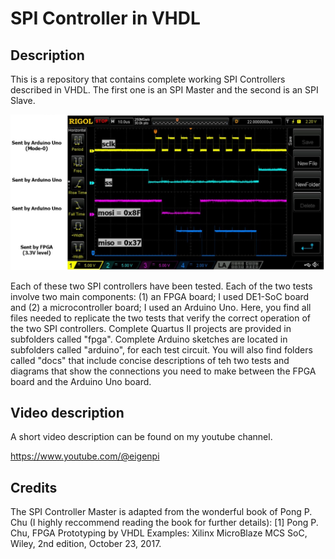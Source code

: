 # SPI Controller in VHDL

## Description

This is a repository that contains complete working SPI Controllers 
described in VHDL. The first one is an SPI Master and the second is
an SPI Slave. 

![photo1 overall design](images/spi_slave_in_fpga.jpg)

Each of these two SPI controllers have been tested. Each of the two tests
involve two main components: (1) an FPGA board; I used DE1-SoC board
and (2) a microcontroller board; I used an Arduino Uno. Here, you
find all files needed to replicate the two tests that verify the correct
operation of the two SPI controllers.
Complete Quartus II projects are provided in subfolders called "fpga".
Complete Arduino sketches are located in subfolders called "arduino",
for each test circuit.
You will also find folders called "docs" that include concise descriptions
of teh two tests and diagrams that show the connections you need to make 
between the FPGA board and the Arduino Uno board.

## Video description

A short video description can be found on my youtube channel.

https://www.youtube.com/@eigenpi

## Credits

The SPI Controller Master is adapted from the wonderful book of Pong P. Chu
(I highly reccommend reading the book for further details):
[1] Pong P. Chu, FPGA Prototyping by VHDL Examples: Xilinx MicroBlaze 
    MCS SoC, Wiley, 2nd edition, October 23, 2017.
